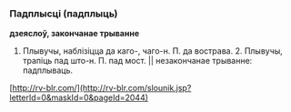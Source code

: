 ### Падплысці (падплыць)
**дзеяслоў, закончанае трыванне**

1. Плывучы, наблізіцца да каго-, чаго-н. П. да вострава. 2. Плывучы, трапіць пад што-н. П. пад мост. || незакончанае трыванне: падплываць.

<a rel="author">[http://rv-blr.com/](http://rv-blr.com/slounik.jsp?letterId=0&maskId=0&pageId=2044)</a>
